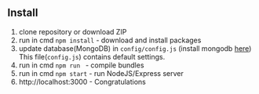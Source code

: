 ## Install

1. clone repository or download ZIP
2. run in cmd `npm install` - download and install packages
3. update database(MongoDB) in `config/config.js` (install mongodb [here](https://docs.mongodb.com/manual/installation/))
   This file(`config.js`) contains default settings.
4. run in cmd `npm run ` - compile bundles
5. run in cmd `npm start` - run NodeJS/Express server
6. http://localhost:3000 - Congratulations